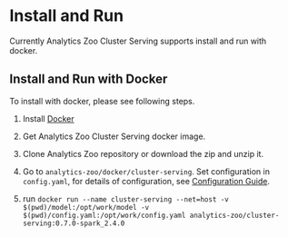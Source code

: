 # Install and Run
Currently Analytics Zoo Cluster Serving supports install and run with docker.
## Install and Run with Docker
To install with docker, please see following steps.

1. Install [Docker]()

2. Get Analytics Zoo Cluster Serving docker image.

3. Clone Analytics Zoo repository or download the zip and unzip it.

4. Go to `analytics-zoo/docker/cluster-serving`. Set configuration in `config.yaml`, for details of configuration, see [Configuration Guide]().

5. run `docker run --name cluster-serving --net=host -v $(pwd)/model:/opt/work/model -v $(pwd)/config.yaml:/opt/work/config.yaml analytics-zoo/cluster-serving:0.7.0-spark_2.4.0`

